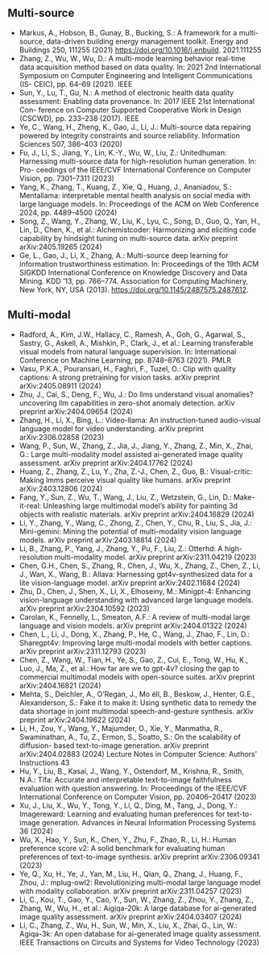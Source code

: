 ## Multi-source
- Markus, A., Hobson, B., Gunay, B., Bucking, S.: A framework for a
multi-source, data-driven building energy management toolkit. Energy and
Buildings 250, 111255 (2021) https://doi.org/10.1016/j.enbuild.
2021.111255
- Zhang, Z., Wu, W., Wu, D.: A multi-mode learning behavior real-time data
acquisition method based on data quality. In: 2021 2nd International Symposium on Computer Engineering and Intelligent Communications (IS-
CEIC), pp. 64–69 (2021). IEEE
- Sun, Y., Lu, T., Gu, N.: A method of electronic health data quality assessment: Enabling data provenance. In: 2017 IEEE 21st International Con-
ference on Computer Supported Cooperative Work in Design (CSCWD),
pp. 233–238 (2017). IEEE
- Ye, C., Wang, H., Zheng, K., Gao, J., Li, J.: Multi-source data repairing
powered by integrity constraints and source reliability. Information Sciences 507, 386–403 (2020)
- Fu, J., Li, S., Jiang, Y., Lin, K.-Y., Wu, W., Liu, Z.: Unitedhuman: Harnessing multi-source data for high-resolution human generation. In: Pro-
ceedings of the IEEE/CVF International Conference on Computer Vision,
pp. 7301–7311 (2023)
- Yang, K., Zhang, T., Kuang, Z., Xie, Q., Huang, J., Ananiadou, S.: Mentallama: interpretable mental health analysis on social media with large
language models. In: Proceedings of the ACM on Web Conference 2024,
pp. 4489–4500 (2024)
- Song, Z., Wang, Y., Zhang, W., Liu, K., Lyu, C., Song, D., Guo, Q., Yan, H., Lin, D., Chen, K., et al.: Alchemistcoder: Harmonizing and eliciting
code capability by hindsight tuning on multi-source data. arXiv preprint arXiv:2405.19265 (2024)
- Ge, L., Gao, J., Li, X., Zhang, A.: Multi-source deep learning for information trustworthiness estimation. In: Proceedings of the 19th ACM
SIGKDD International Conference on Knowledge Discovery and Data Mining. KDD ’13, pp. 766–774. Association for Computing Machinery, New
York, NY, USA (2013). https://doi.org/10.1145/2487575.2487612.

## Multi-modal
- Radford, A., Kim, J.W., Hallacy, C., Ramesh, A., Goh, G., Agarwal, S., Sastry, G., Askell, A., Mishkin, P., Clark, J., et al.: Learning transferable
visual models from natural language supervision. In: International Conference on Machine Learning, pp. 8748–8763 (2021). PMLR
- Vasu, P.K.A., Pouransari, H., Faghri, F., Tuzel, O.: Clip with quality captions: A strong pretraining for vision tasks. arXiv preprint
arXiv:2405.08911 (2024)
- Zhu, J., Cai, S., Deng, F., Wu, J.: Do llms understand visual anomalies?
uncovering llm capabilities in zero-shot anomaly detection. arXiv preprint
arXiv:2404.09654 (2024)
- Zhang, H., Li, X., Bing, L.: Video-llama: An instruction-tuned audio-visual
language model for video understanding. arXiv preprint arXiv:2306.02858
(2023)
- Wang, P., Sun, W., Zhang, Z., Jia, J., Jiang, Y., Zhang, Z., Min, X.,
Zhai, G.: Large multi-modality model assisted ai-generated image quality
assessment. arXiv preprint arXiv:2404.17762 (2024)
- Huang, Z., Zhang, Z., Lu, Y., Zha, Z.-J., Chen, Z., Guo, B.: Visual-critic: Making lmms perceive visual quality like humans. arXiv preprint
arXiv:2403.12806 (2024)
- Fang, Y., Sun, Z., Wu, T., Wang, J., Liu, Z., Wetzstein, G., Lin, D.: Make-it-real: Unleashing large multimodal model’s ability for painting 3d objects
with realistic materials. arXiv preprint arXiv:2404.16829 (2024)
- Li, Y., Zhang, Y., Wang, C., Zhong, Z., Chen, Y., Chu, R., Liu, S., Jia,
J.: Mini-gemini: Mining the potential of multi-modality vision language
models. arXiv preprint arXiv:2403.18814 (2024)
- Li, B., Zhang, P., Yang, J., Zhang, Y., Pu, F., Liu, Z.: Otterhd: A high-
resolution multi-modality model. arXiv preprint arXiv:2311.04219 (2023)
- Chen, G.H., Chen, S., Zhang, R., Chen, J., Wu, X., Zhang, Z., Chen, Z.,
Li, J., Wan, X., Wang, B.: Allava: Harnessing gpt4v-synthesized data for
a lite vision-language model. arXiv preprint arXiv:2402.11684 (2024)
- Zhu, D., Chen, J., Shen, X., Li, X., Elhoseiny, M.: Minigpt-4: Enhancing vision-language understanding with advanced large language models.
arXiv preprint arXiv:2304.10592 (2023)
- Carolan, K., Fennelly, L., Smeaton, A.F.: A review of multi-modal large
language and vision models. arXiv preprint arXiv:2404.01322 (2024)
- Chen, L., Li, J., Dong, X., Zhang, P., He, C., Wang, J., Zhao, F., Lin,
D.: Sharegpt4v: Improving large multi-modal models with better captions.
arXiv preprint arXiv:2311.12793 (2023)
- Chen, Z., Wang, W., Tian, H., Ye, S., Gao, Z., Cui, E., Tong, W., Hu,
K., Luo, J., Ma, Z., et al.: How far are we to gpt-4v? closing the gap
to commercial multimodal models with open-source suites. arXiv preprint
arXiv:2404.16821 (2024)
- Mehta, S., Deichler, A., O’Regan, J., Mo ̈ell, B., Beskow, J., Henter, G.E.,
Alexanderson, S.: Fake it to make it: Using synthetic data to remedy
the data shortage in joint multimodal speech-and-gesture synthesis. arXiv
preprint arXiv:2404.19622 (2024)
- Li, H., Zou, Y., Wang, Y., Majumder, O., Xie, Y., Manmatha, R., Swaminathan, A., Tu, Z., Ermon, S., Soatto, S.: On the scalability of diffusion-
based text-to-image generation. arXiv preprint arXiv:2404.02883 (2024)
Lecture Notes in Computer Science: Authors’ Instructions 43
- Hu, Y., Liu, B., Kasai, J., Wang, Y., Ostendorf, M., Krishna, R., Smith,
N.A.: Tifa: Accurate and interpretable text-to-image faithfulness evaluation with question answering. In: Proceedings of the IEEE/CVF International Conference on Computer Vision, pp. 20406–20417 (2023)
- Xu, J., Liu, X., Wu, Y., Tong, Y., Li, Q., Ding, M., Tang, J., Dong, Y.: Imagereward: Learning and evaluating human preferences for text-to-image
generation. Advances in Neural Information Processing Systems 36 (2024)
- Wu, X., Hao, Y., Sun, K., Chen, Y., Zhu, F., Zhao, R., Li, H.: Human preference score v2: A solid benchmark for evaluating human preferences
of text-to-image synthesis. arXiv preprint arXiv:2306.09341 (2023)
- Ye, Q., Xu, H., Ye, J., Yan, M., Liu, H., Qian, Q., Zhang, J., Huang, F.,
Zhou, J.: mplug-owl2: Revolutionizing multi-modal large language model with modality collaboration. arXiv preprint arXiv:2311.04257 (2023)
- Li, C., Kou, T., Gao, Y., Cao, Y., Sun, W., Zhang, Z., Zhou, Y., Zhang, Z.,
Zhang, W., Wu, H., et al.: Aigiqa-20k: A large database for ai-generated image quality assessment. arXiv preprint arXiv:2404.03407 (2024)
- Li, C., Zhang, Z., Wu, H., Sun, W., Min, X., Liu, X., Zhai, G., Lin, W.:
Agiqa-3k: An open database for ai-generated image quality assessment. IEEE Transactions on Circuits and Systems for Video Technology (2023)

